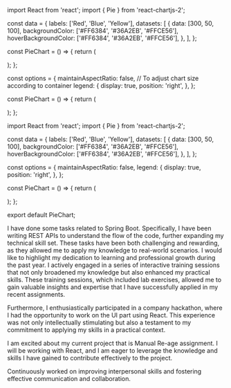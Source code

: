 import React from 'react';
import { Pie } from 'react-chartjs-2';


const data = {
  labels: ['Red', 'Blue', 'Yellow'],
  datasets: [
    {
      data: [300, 50, 100],
      backgroundColor: ['#FF6384', '#36A2EB', '#FFCE56'],
      hoverBackgroundColor: ['#FF6384', '#36A2EB', '#FFCE56'],
    },
  ],
};

const PieChart = () => {
  return (
    <div>
      <Pie data={data} />
    </div>
  );
};

const options = {
  maintainAspectRatio: false, // To adjust chart size according to container
  legend: {
    display: true,
    position: 'right',
  },
};

const PieChart = () => {
  return (
    <div>
      <Pie data={data} options={options} />
    </div>
  );
};

import React from 'react';
import { Pie } from 'react-chartjs-2';

const data = {
  labels: ['Red', 'Blue', 'Yellow'],
  datasets: [
    {
      data: [300, 50, 100],
      backgroundColor: ['#FF6384', '#36A2EB', '#FFCE56'],
      hoverBackgroundColor: ['#FF6384', '#36A2EB', '#FFCE56'],
    },
  ],
};

const options = {
  maintainAspectRatio: false,
  legend: {
    display: true,
    position: 'right',
  },
};

const PieChart = () => {
  return (
    <div>
      <Pie data={data} options={options} />
    </div>
  );
};

export default PieChart;




I have done some tasks related to Spring Boot. Specifically, I have been writing REST APIs to understand the flow of the code, further expanding my technical skill set. These tasks have been both challenging and rewarding, as they allowed me to apply my knowledge to real-world scenarios.
I would like to highlight my dedication to learning and professional growth during the past year. I actively engaged in a series of interactive training sessions that not only broadened my knowledge but also enhanced my practical skills. These training sessions, which included lab exercises, allowed me to gain valuable insights and expertise that I have successfully applied in my recent assignments.

Furthermore, I enthusiastically participated in a company hackathon, where I had the opportunity to work on the UI part using React. This experience was not only intellectually stimulating but also a testament to my commitment to applying my skills in a practical context.

I am excited about my current project that is Manual Re-age assignment. I will be working with React, and I am eager to leverage the knowledge and skills I have gained to contribute effectively to the project.


Continuously worked on improving interpersonal skills and fostering effective communication and collaboration.

